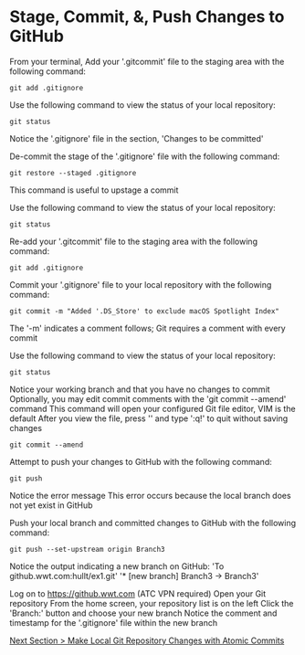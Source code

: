 # Stage, Commit, &, Push Changes to GitHub



From your terminal, Add your '.gitcommit' file to the staging area with the following command:



```shell
git add .gitignore
```

Use the following command to view the status of your local repository:



```shell
git status
```

Notice the '.gitignore' file in the section, 'Changes to be committed'

De-commit the stage of the '.gitignore' file with the following command:



```shell
git restore --staged .gitignore
```

This command is useful to upstage a commit

Use the following command to view the status of your local repository:



```shell
git status
```

Re-add your '.gitcommit' file to the staging area with the following command:



```shell
git add .gitignore
```

Commit your '.gitignore' file to your local repository with the following command:



```shell
git commit -m "Added '.DS_Store' to exclude macOS Spotlight Index"
```

The '-m' indicates a comment follows; Git requires a comment with every commit

Use the following command to view the status of your local repository:



```shell
git status
```

Notice your working branch and that you have no changes to commit
Optionally, you may edit commit comments with the 'git commit --amend' command
This command will open your configured Git file editor, VIM is the default
After you view the file, press '<esc>' and type ':q!' to quit without saving changes



```shell
git commit --amend
```

Attempt to push your changes to GitHub with the following command:



```shell
git push
```

Notice the error message
This error occurs because the local branch does not yet exist in GitHub

Push your local branch and committed changes to GitHub with the following command:



```shell
git push --set-upstream origin Branch3
```

Notice the output indicating a new branch on GitHub:
'To github.wwt.com:hullt/ex1.git'
 '* [new branch]      Branch3 -> Branch3'

Log on to https://github.wwt.com (ATC VPN required)
Open your Git repository
From the home screen, your repository list is on the left
Click the 'Branch:' button and choose your new branch
Notice the comment and timestamp for the '.gitignore' file within the new branch



[Next Section > Make Local Git Repository Changes with Atomic Commits](section_9.md "Make Local Git Repository Changes with Atomic Commits")


